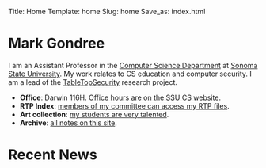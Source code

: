 Title: Home
Template: home
Slug: home
Save_as: index.html

# Mark Gondree
I am an Assistant Professor in the [Computer Science Department](http://www.cs.sonoma.edu/) at [Sonoma State University](http://www.sonoma.edu/). My work relates to CS education and computer security. I am a lead of the [TableTopSecurity](http://tabletopsecurity.com) research project.

 - **Office**: Darwin 116H. [Office hours are on the SSU CS website](http://www.cs.sonoma.edu/faculty-staff/).
 - **RTP Index**: [members of my committee can access my RTP files](article/rtp.html).
 - **Art collection**: [my students are very talented](https://www.flickr.com/photos/mgondree/albums/72157632304604997).
 - **Archive**: [all notes on this site](all.html).

# Recent News
